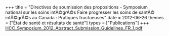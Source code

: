 +++
title = "Directives de soumission des propositions - Symposium national sur les soins intÃ©grÃ©s Faire progresser les soins de santÃ© intÃ©grÃ©s au Canada : Pratiques fructueuses"
date = 2012-06-26
themes = ["État de santé et résultats de santé"]
types = ["Publications"]
+++
[HCC_Symposium_2012_Abstract_Submission_Guidelines_FR_1.pdf](/files/HCC_Symposium_2012_Abstract_Submission_Guidelines_FR_1.pdf)
